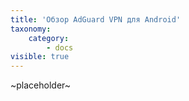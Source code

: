 ```yaml
---
title: 'Обзор AdGuard VPN для Android'
taxonomy:
    category:
        - docs
visible: true
---
```


~placeholder~